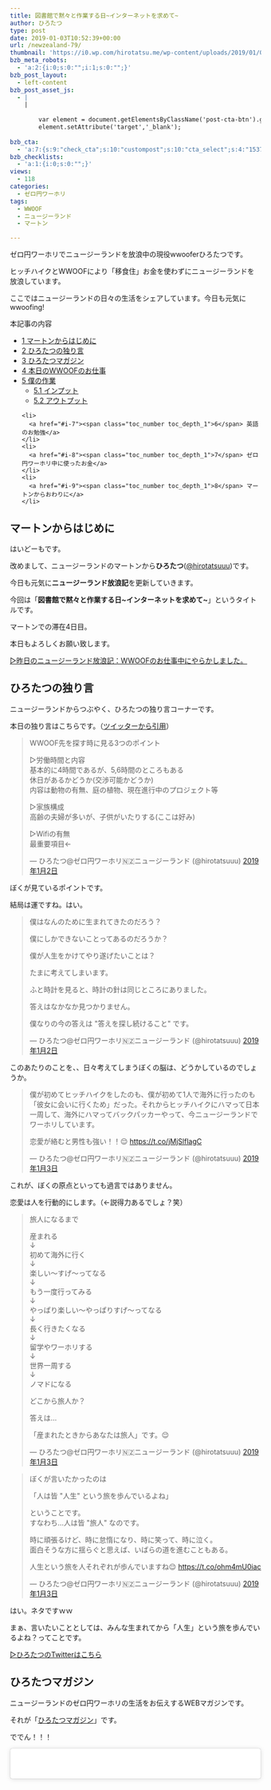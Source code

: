```yaml
---
title: 図書館で黙々と作業する日~インターネットを求めて~
author: ひろたつ
type: post
date: 2019-01-03T10:52:39+00:00
url: /newzealand-79/
thumbnail: 'https://i0.wp.com/hirotatsu.me/wp-content/uploads/2019/01/0ed07e4d097425eba245e433eaf4b500.png?fit=304%2C171&ssl=1'
bzb_meta_robots:
  - 'a:2:{i:0;s:0:"";i:1;s:0:"";}'
bzb_post_layout:
  - left-content
bzb_post_asset_js:
  - |
    |
        
        var element = document.getElementsByClassName('post-cta-btn').getElementsByTagName('a')[0];
        element.setAttribute('target','_blank');
        
bzb_cta:
  - 'a:7:{s:9:"check_cta";s:10:"custompost";s:10:"cta_select";s:4:"1537";s:9:"org_title";s:0:"";s:9:"org_image";s:0:"";s:11:"org_content";s:0:"";s:15:"org_button_text";s:0:"";s:14:"org_button_url";s:0:"";}'
bzb_checklists:
  - 'a:1:{i:0;s:0:"";}'
views:
  - 118
categories:
  - ゼロ円ワーホリ
tags:
  - WWOOF
  - ニュージーランド
  - マートン

---
```

ゼロ円ワーホリでニュージーランドを放浪中の現役wwooferひろたつです。
  
ヒッチハイクとWWOOFにより「移食住」お金を使わずにニュージーランドを放浪しています。
  
ここではニュージーランドの日々の生活をシェアしています。今日も元気にwwoofing!

<!--more-->

<div id="toc_container" class="toc_transparent no_bullets">
  <p class="toc_title">
    本記事の内容
  </p>
  
  <ul class="toc_list">
    <li>
      <a href="#i"><span class="toc_number toc_depth_1">1</span> マートンからはじめに</a>
    </li>
    <li>
      <a href="#i-2"><span class="toc_number toc_depth_1">2</span> ひろたつの独り言</a>
    </li>
    <li>
      <a href="#i-3"><span class="toc_number toc_depth_1">3</span> ひろたつマガジン</a>
    </li>
    <li>
      <a href="#WWOOF"><span class="toc_number toc_depth_1">4</span> 本日のWWOOFのお仕事</a>
    </li>
    <li>
      <a href="#i-4"><span class="toc_number toc_depth_1">5</span> 僕の作業</a><ul>
        <li>
          <a href="#i-5"><span class="toc_number toc_depth_2">5.1</span> インプット</a>
        </li>
        <li>
          <a href="#i-6"><span class="toc_number toc_depth_2">5.2</span> アウトプット</a>
        </li>
      </ul>
    </li>
    
    <li>
      <a href="#i-7"><span class="toc_number toc_depth_1">6</span> 英語のお勉強</a>
    </li>
    <li>
      <a href="#i-8"><span class="toc_number toc_depth_1">7</span> ゼロ円ワーホリ中に使ったお金</a>
    </li>
    <li>
      <a href="#i-9"><span class="toc_number toc_depth_1">8</span> マートンからおわりに</a>
    </li>
  </ul>
</div>

## <span id="i">マートンからはじめに</span>

はいどーもです。
  
改めまして、ニュージーランドのマートンから**ひろたつ**</a>(<a href="https://twitter.com/hirotatsuuu" rel="noopener" target="_blank">@hirotatsuuu</a>)です。
  
今日も元気に**ニュージーランド放浪記**を更新していきます。

今回は「**図書館で黙々と作業する日~インターネットを求めて~**」というタイトルです。

マートンでの滞在4日目。

本日もよろしくお願い致します。

<a href="https://hirotatsu.me/newzealand-78" rel="noopener" target="_blank">▷昨日のニュージーランド放浪記：WWOOFのお仕事中にやらかしました。</a>

## <span id="i-2">ひろたつの独り言</span>

ニュージーランドからつぶやく、ひろたつの独り言コーナーです。

本日の独り言はこちらです。（<a href="https://twitter.com/hirotatsuuu" rel="noopener" target="_blank">ツイッターから引用</a>）

<blockquote class="twitter-tweet" data-lang="ja">
  <p lang="ja" dir="ltr">
    WWOOF先を探す時に見る3つのポイント
  </p>
  
  <p>
    ▷労働時間と内容<br />基本的に4時間であるが、5,6時間のところもある<br />休日があるかどうか(交渉可能かどうか)<br />内容は動物の有無、庭の植物、現在進行中のプロジェクト等
  </p>
  
  <p>
    ▷家族構成<br />高齢の夫婦が多いが、子供がいたりする(ここは好み)
  </p>
  
  <p>
    ▷Wifiの有無<br />最重要項目←
  </p>
  
  <p>
    &mdash; ひろたつ@ゼロ円ワーホリ🇳🇿ニュージーランド (@hirotatsuuu) <a href="https://twitter.com/hirotatsuuu/status/1080416859659194368?ref_src=twsrc%5Etfw">2019年1月2日</a>
  </p>
</blockquote>



ぼくが見ているポイントです。
  
結局は運ですね。はい。

<blockquote class="twitter-tweet" data-lang="ja">
  <p lang="ja" dir="ltr">
    僕はなんのために生まれてきたのだろう？
  </p>
  
  <p>
    僕にしかできないことってあるのだろうか？
  </p>
  
  <p>
    僕が人生をかけてやり遂げたいことは？
  </p>
  
  <p>
    たまに考えてしまいます。
  </p>
  
  <p>
    ふと時計を見ると、時計の針は同じところにありました。
  </p>
  
  <p>
    答えはなかなか見つかりません。
  </p>
  
  <p>
    僕なりの今の答えは "答えを探し続けること" です。
  </p>
  
  <p>
    &mdash; ひろたつ@ゼロ円ワーホリ🇳🇿ニュージーランド (@hirotatsuuu) <a href="https://twitter.com/hirotatsuuu/status/1080428209156411393?ref_src=twsrc%5Etfw">2019年1月2日</a>
  </p>
</blockquote>



このあたりのことを、、日々考えてしまうぼくの脳は、どうかしているのでしょうか。

<blockquote class="twitter-tweet" data-lang="ja">
  <p lang="ja" dir="ltr">
    僕が初めてヒッチハイクをしたのも、僕が初めて1人で海外に行ったのも「彼女に会いに行くため」だった。それからヒッチハイクにハマって日本一周して、海外にハマってバックパッカーやって、今ニュージーランドでワーホリしています。
  </p>
  
  <p>
    恋愛が絡むと男性も強い！！😌 <a href="https://t.co/jMjSlflagC">https://t.co/jMjSlflagC</a>
  </p>
  
  <p>
    &mdash; ひろたつ@ゼロ円ワーホリ🇳🇿ニュージーランド (@hirotatsuuu) <a href="https://twitter.com/hirotatsuuu/status/1080689041081692161?ref_src=twsrc%5Etfw">2019年1月3日</a>
  </p>
</blockquote>



これが、ぼくの原点といっても過言ではありません。
  
恋愛は人を行動的にします。（←説得力あるでしょ？笑）

<blockquote class="twitter-tweet" data-lang="ja">
  <p lang="ja" dir="ltr">
    旅人になるまで
  </p>
  
  <p>
    産まれる<br />↓<br />初めて海外に行く<br />↓<br />楽しい〜すげ〜ってなる<br />↓<br />もう一度行ってみる<br />↓<br />やっぱり楽しい〜やっぱりすげ〜ってなる<br />↓<br />長く行きたくなる<br />↓<br />留学やワーホリする<br />↓<br />世界一周する<br />↓<br />ノマドになる
  </p>
  
  <p>
    どこから旅人か？
  </p>
  
  <p>
    答えは&#8230;
  </p>
  
  <p>
    「産まれたときからあなたは旅人」です。😌
  </p>
  
  <p>
    &mdash; ひろたつ@ゼロ円ワーホリ🇳🇿ニュージーランド (@hirotatsuuu) <a href="https://twitter.com/hirotatsuuu/status/1080699673927593985?ref_src=twsrc%5Etfw">2019年1月3日</a>
  </p>
</blockquote>



<blockquote class="twitter-tweet" data-lang="ja">
  <p lang="ja" dir="ltr">
    ぼくが言いたかったのは
  </p>
  
  <p>
    「人は皆 "人生" という旅を歩んでいるよね」
  </p>
  
  <p>
    ということです。<br />すなわち&#8230;人は皆 "旅人" なのです。
  </p>
  
  <p>
    時に頑張るけど、時に怠惰になり、時に笑って、時に泣く。<br />面白そうな方に揺らぐと思えば、いばらの道を進むこともある。
  </p>
  
  <p>
    人生という旅を人それぞれが歩んでいますね😌 <a href="https://t.co/ohm4mU0iac">https://t.co/ohm4mU0iac</a>
  </p>
  
  <p>
    &mdash; ひろたつ@ゼロ円ワーホリ🇳🇿ニュージーランド (@hirotatsuuu) <a href="https://twitter.com/hirotatsuuu/status/1080773689409327105?ref_src=twsrc%5Etfw">2019年1月3日</a>
  </p>
</blockquote>



はい。ネタですｗｗ
  
まぁ、言いたいこととしては、みんな生まれてから「人生」という旅を歩んでいるよね？ってことです。

<a href="https://twitter.com/hirotatsuuu" rel="noopener" target="_blank">▷ひろたつのTwitterはこちら</a>

## <span id="i-3">ひろたつマガジン</span>

ニュージーランドのゼロ円ワーホリの生活をお伝えするWEBマガジンです。
  
それが「<a href="https://www.instagram.com/hirotatsu_mag" rel="noopener" target="_blank">ひろたつマガジン</a>」です。

ででん！！！

<blockquote class="instagram-media" data-instgrm-permalink="https://www.instagram.com/p/BsKx5adguZo/?utm_source=ig_embed&utm_medium=loading" data-instgrm-version="12" style=" background:#FFF; border:0; border-radius:3px; box-shadow:0 0 1px 0 rgba(0,0,0,0.5),0 1px 10px 0 rgba(0,0,0,0.15); margin: 1px; max-width:540px; min-width:326px; padding:0; width:99.375%; width:-webkit-calc(100% - 2px); width:calc(100% - 2px);">
  <div style="padding:16px;">
    <a href="https://www.instagram.com/p/BsKx5adguZo/?utm_source=ig_embed&utm_medium=loading" style=" background:#FFFFFF; line-height:0; padding:0 0; text-align:center; text-decoration:none; width:100%;" target="_blank"> </p> 
    
    <div style=" display: flex; flex-direction: row; align-items: center;">
      <div style="background-color: #F4F4F4; border-radius: 50%; flex-grow: 0; height: 40px; margin-right: 14px; width: 40px;">
      </div>
      
      <div style="display: flex; flex-direction: column; flex-grow: 1; justify-content: center;">
        <div style=" background-color: #F4F4F4; border-radius: 4px; flex-grow: 0; height: 14px; margin-bottom: 6px; width: 100px;">
        </div>
        
        <div style=" background-color: #F4F4F4; border-radius: 4px; flex-grow: 0; height: 14px; width: 60px;">
        </div>
      </div>
    </div>
    
    <div style="padding: 19% 0;">
    </div>
    
    <div style="display:block; height:50px; margin:0 auto 12px; width:50px;">
      <svg width="50px" height="50px" viewBox="0 0 60 60" version="1.1" xmlns="https://www.w3.org/2000/svg" xmlns:xlink="https://www.w3.org/1999/xlink"><g stroke="none" stroke-width="1" fill="none" fill-rule="evenodd"><g transform="translate(-511.000000, -20.000000)" fill="#000000"><g><path d="M556.869,30.41 C554.814,30.41 553.148,32.076 553.148,34.131 C553.148,36.186 554.814,37.852 556.869,37.852 C558.924,37.852 560.59,36.186 560.59,34.131 C560.59,32.076 558.924,30.41 556.869,30.41 M541,60.657 C535.114,60.657 530.342,55.887 530.342,50 C530.342,44.114 535.114,39.342 541,39.342 C546.887,39.342 551.658,44.114 551.658,50 C551.658,55.887 546.887,60.657 541,60.657 M541,33.886 C532.1,33.886 524.886,41.1 524.886,50 C524.886,58.899 532.1,66.113 541,66.113 C549.9,66.113 557.115,58.899 557.115,50 C557.115,41.1 549.9,33.886 541,33.886 M565.378,62.101 C565.244,65.022 564.756,66.606 564.346,67.663 C563.803,69.06 563.154,70.057 562.106,71.106 C561.058,72.155 560.06,72.803 558.662,73.347 C557.607,73.757 556.021,74.244 553.102,74.378 C549.944,74.521 548.997,74.552 541,74.552 C533.003,74.552 532.056,74.521 528.898,74.378 C525.979,74.244 524.393,73.757 523.338,73.347 C521.94,72.803 520.942,72.155 519.894,71.106 C518.846,70.057 518.197,69.06 517.654,67.663 C517.244,66.606 516.755,65.022 516.623,62.101 C516.479,58.943 516.448,57.996 516.448,50 C516.448,42.003 516.479,41.056 516.623,37.899 C516.755,34.978 517.244,33.391 517.654,32.338 C518.197,30.938 518.846,29.942 519.894,28.894 C520.942,27.846 521.94,27.196 523.338,26.654 C524.393,26.244 525.979,25.756 528.898,25.623 C532.057,25.479 533.004,25.448 541,25.448 C548.997,25.448 549.943,25.479 553.102,25.623 C556.021,25.756 557.607,26.244 558.662,26.654 C560.06,27.196 561.058,27.846 562.106,28.894 C563.154,29.942 563.803,30.938 564.346,32.338 C564.756,33.391 565.244,34.978 565.378,37.899 C565.522,41.056 565.552,42.003 565.552,50 C565.552,57.996 565.522,58.943 565.378,62.101 M570.82,37.631 C570.674,34.438 570.167,32.258 569.425,30.349 C568.659,28.377 567.633,26.702 565.965,25.035 C564.297,23.368 562.623,22.342 560.652,21.575 C558.743,20.834 556.562,20.326 553.369,20.18 C550.169,20.033 549.148,20 541,20 C532.853,20 531.831,20.033 528.631,20.18 C525.438,20.326 523.257,20.834 521.349,21.575 C519.376,22.342 517.703,23.368 516.035,25.035 C514.368,26.702 513.342,28.377 512.574,30.349 C511.834,32.258 511.326,34.438 511.181,37.631 C511.035,40.831 511,41.851 511,50 C511,58.147 511.035,59.17 511.181,62.369 C511.326,65.562 511.834,67.743 512.574,69.651 C513.342,71.625 514.368,73.296 516.035,74.965 C517.703,76.634 519.376,77.658 521.349,78.425 C523.257,79.167 525.438,79.673 528.631,79.82 C531.831,79.965 532.853,80.001 541,80.001 C549.148,80.001 550.169,79.965 553.369,79.82 C556.562,79.673 558.743,79.167 560.652,78.425 C562.623,77.658 564.297,76.634 565.965,74.965 C567.633,73.296 568.659,71.625 569.425,69.651 C570.167,67.743 570.674,65.562 570.82,62.369 C570.966,59.17 571,58.147 571,50 C571,41.851 570.966,40.831 570.82,37.631"></path></g></g></g></svg>
    </div>
    
    <div style="padding-top: 8px;">
      <div style=" color:#3897f0; font-family:Arial,sans-serif; font-size:14px; font-style:normal; font-weight:550; line-height:18px;">
        View this post on Instagram
      </div>
    </div>
    
    <div style="padding: 12.5% 0;">
    </div>
    
    <div style="display: flex; flex-direction: row; margin-bottom: 14px; align-items: center;">
      <div>
        <div style="background-color: #F4F4F4; border-radius: 50%; height: 12.5px; width: 12.5px; transform: translateX(0px) translateY(7px);">
        </div>
        
        <div style="background-color: #F4F4F4; height: 12.5px; transform: rotate(-45deg) translateX(3px) translateY(1px); width: 12.5px; flex-grow: 0; margin-right: 14px; margin-left: 2px;">
        </div>
        
        <div style="background-color: #F4F4F4; border-radius: 50%; height: 12.5px; width: 12.5px; transform: translateX(9px) translateY(-18px);">
        </div>
      </div>
      
      <div style="margin-left: 8px;">
        <div style=" background-color: #F4F4F4; border-radius: 50%; flex-grow: 0; height: 20px; width: 20px;">
        </div>
        
        <div style=" width: 0; height: 0; border-top: 2px solid transparent; border-left: 6px solid #f4f4f4; border-bottom: 2px solid transparent; transform: translateX(16px) translateY(-4px) rotate(30deg)">
        </div>
      </div>
      
      <div style="margin-left: auto;">
        <div style=" width: 0px; border-top: 8px solid #F4F4F4; border-right: 8px solid transparent; transform: translateY(16px);">
        </div>
        
        <div style=" background-color: #F4F4F4; flex-grow: 0; height: 12px; width: 16px; transform: translateY(-4px);">
        </div>
        
        <div style=" width: 0; height: 0; border-top: 8px solid #F4F4F4; border-left: 8px solid transparent; transform: translateY(-4px) translateX(8px);">
        </div>
      </div>
    </div>
    
    <div style="display: flex; flex-direction: column; flex-grow: 1; justify-content: center; margin-bottom: 24px;">
      <div style=" background-color: #F4F4F4; border-radius: 4px; flex-grow: 0; height: 14px; margin-bottom: 6px; width: 224px;">
      </div>
      
      <div style=" background-color: #F4F4F4; border-radius: 4px; flex-grow: 0; height: 14px; width: 144px;">
      </div>
    </div>
    
    <p>
      </a>
    </p>
    
    <p style=" color:#c9c8cd; font-family:Arial,sans-serif; font-size:14px; line-height:17px; margin-bottom:0; margin-top:8px; overflow:hidden; padding:8px 0 7px; text-align:center; text-overflow:ellipsis; white-space:nowrap;">
      <a href="https://www.instagram.com/p/BsKx5adguZo/?utm_source=ig_embed&utm_medium=loading" style=" color:#c9c8cd; font-family:Arial,sans-serif; font-size:14px; font-style:normal; font-weight:normal; line-height:17px; text-decoration:none;" target="_blank">ひろたつマガジンさん(@hirotatsu_mag)がシェアした投稿</a> &#8211; <time style=" font-family:Arial,sans-serif; font-size:14px; line-height:17px;" datetime="2019-01-03T10:06:00+00:00">2019年 1月月3日午前2時06分PST</time>
    </p></div> </blockquote> 
    
    <p>
    </p>
    
    <p>
      BEFOREとAFTERです。<br /> 比較すれば、、ぼくがどれだけ頑張ったかわかりますよね？
    </p>
    
    <p>
      はい、頑張ったんです。<br /> とても頑張ったんです。<br /> 頑張りました、はい。
    </p>
    
    <p>
      <a href="https://www.instagram.com/hirotatsu_mag" rel="noopener" target="_blank">▷ひろたつマガジンはこちら</a><br /> <a href="https://www.instagram.com/hirotatsuuuu" rel="noopener" target="_blank">▷ひろたつの本垢はこちら</a>
    </p>
    
    <h2>
      <span id="WWOOF">本日のWWOOFのお仕事</span>
    </h2>
    
    <blockquote class="twitter-tweet" data-cards="hidden" data-lang="ja">
      <p lang="ja" dir="ltr">
        本日のWWOOFのお仕事
      </p>
      
      <p>
        &#8211; 薪を運ぶ<br />&#8211; 薪を積み重ねる<br />&#8211; 雑草むしり<br />&#8211; プラスで&#8230;雑草むしり
      </p>
      
      <p>
        ほぼ昨日同様です。
      </p>
      
      <p>
        ホストから「明日も朝は薪を運んで積み重ねてね」とすでに言われているので、明日も同様でしょう。笑
      </p>
      
      <p>
        ホストが高齢で一人暮らしの場合は、こういった仕事が多くなる傾向にあります。 <a href="https://t.co/XYwhEIWS4t">pic.twitter.com/XYwhEIWS4t</a>
      </p>
      
      <p>
        &mdash; ひろたつ@ゼロ円ワーホリ🇳🇿ニュージーランド (@hirotatsuuu) <a href="https://twitter.com/hirotatsuuu/status/1080775175270948865?ref_src=twsrc%5Etfw">2019年1月3日</a>
      </p>
    </blockquote>
    
    <p>
    </p>
    
    <p>
      本日は機能と同様で、明日も今日と同様になりそうなので、昨日と明日は同様です。QED笑
    </p>
    
    <h2>
      <span id="i-4">僕の作業</span>
    </h2>
    
    <p>
      本日のインプットとアウトプットです。<br /> 何かの参考になればと思います。
    </p>
    
    <h3>
      <span id="i-5">インプット</span>
    </h3>
    
    <ul>
      <li>
        <a href="https://kasaimiroku.com/entry/new-r-25/" rel="noopener" target="_blank">新R25ごっこ。国内外を旅してるカサイミロクが語る「予祝」のススメ</a>
      </li>
      <li>
        <a href="https://r25.jp/article/628340146074932524" rel="noopener" target="_blank">この男はなぜ“稼げる”のか。投資家として生まれ変わった「新生・与沢翼」を徹底解剖！</a>
      </li>
    </ul>
    
    <p>
      R25はとても良いメディアだと、個人的に思っていまして、よく拝見しています。
    </p>
    
    <h3>
      <span id="i-6">アウトプット</span>
    </h3>
    
    <ul>
      <li>
        ツイート 6件
      </li>
      <li>
        インスタ 5件
      </li>
      <li>
        ブログ 7件
      </li>
    </ul>
    
    <p>
      今までで溜まっていたブログを全て更新しました。<br /> 結構な時間をブログに費やしてしまった。。。
    </p>
    
    <h2>
      <span id="i-7">英語のお勉強</span>
    </h2>
    
    <p>
      毎日僕が新しく覚えた英語を3つご紹介します。<br /> 僕の英語力の低さが露呈しますが、、しゃーなしですｗ
    </p>
    
    <ul>
      <li>
        kettle やかん
      </li>
      <li>
        ambulance 救急車
      </li>
      <li>
        pillow 枕
      </li>
    </ul>
    
    <h2>
      <span id="i-8">ゼロ円ワーホリ中に使ったお金</span>
    </h2>
    
    <p>
      本日使ったお金をシェアします。
    </p>
    
    <p>
      本日使ったお金は、、、
    </p>
    
    <p>
      0円！！！
    </p>
    
    <p>
      本日もお金を使わずに一日を生きました。
    </p>
    
    <p>
      <a href="https://hirotatsu.me/use-money-total/" rel="noopener" target="_blank">▷ゼロ円ワーホリで使ったお金を完全公開【使うたびに更新します】</a>
    </p>
    
    <h2>
      <span id="i-9">マートンからおわりに</span>
    </h2>
    
    <p>
      本日の一日はいかがだったでしょうか。<br /> ワーホリや留学を考えてる人、WWOOFやhelpx,workawayなどのワークエクスチェンジを使ってホームステイをしようと考えてる人、お金を使わずに海外に長期滞在しようと考えてる人へ、何かの参考になれば幸いです。
    </p>
    
    <p>
      以上、ゼロ円ワーホリでニュージーランドを放浪している<strong>ひろたつ</strong></a>(<a href="https://twitter.com/hirotatsuuu" rel="noopener" target="_blank">@hirotatsuuu</a>)の一日でした。
    </p>
    
    <p>
      最後まで読んでくださり、ありがとうございました。<br /> 僕のニュージーランド放浪はこれからも続きます。<br /> なので、明日のニュージーランド放浪記もぜひ見てくださいな〜<br /> コメント等もお待ちしてます😉（DMでもツイッターのリプライでもなんでも受け付けてます！）
    </p>
    
    <div style="font-size: 0px; height: 0px; line-height: 0px; margin: 0; padding: 0; clear: both;">
    </div>
